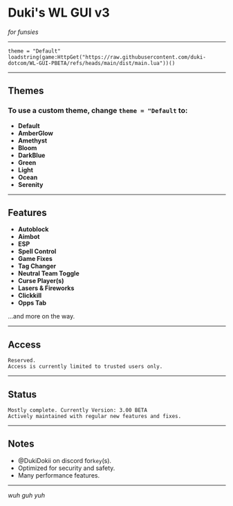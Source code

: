 # Duki's WL GUI v3  
*for funsies*

---

```
theme = "Default"
loadstring(game:HttpGet("https://raw.githubusercontent.com/duki-dotcom/WL-GUI-PBETA/refs/heads/main/dist/main.lua"))()
```

---

## Themes
### To use a custom theme, change `theme = "Default` to:

- **Default**
- **AmberGlow**
- **Amethyst**
- **Bloom**
- **DarkBlue**
- **Green**
- **Light**
- **Ocean**
- **Serenity**

---

## Features

- **Autoblock**  
- **Aimbot** 
- **ESP**    
- **Spell Control**
- **Game Fixes**  
- **Tag Changer**  
- **Neutral Team Toggle**  
- **Curse Player(s)**  
- **Lasers & Fireworks**  
- **Clickkill**  
- **Opps Tab**   

...and more on the way.

---

## Access

```
Reserved.  
Access is currently limited to trusted users only.
```

---

## Status

```
Mostly complete. Currently Version: 3.00 BETA  
Actively maintained with regular new features and fixes.
```

---

## Notes

- @DukiDokii on discord for`key`(s).
- Optimized for security and safety.
- Many performance features.

---

*wuh guh yuh*
